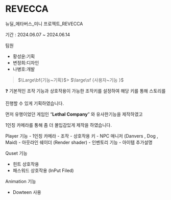 # REVECCA
뉴딜_메타버스_미니 프로젝트_REVECCA

기간 : 2024.06.07 ~ 2024.06.14

팀원 
- 황성윤:기획
- 변정희:디자인
- 나병호:개발


> $\Large\bf{기능~기획}$>
> $\large\sf {사용자~기능
}$
> 

<aside>
❓ 기본적인 조작 기능과 상호작용이 가능한 조작키를 설정하여 해당 키를 통해 스토리를

진행할 수 있게 기획하였습니다. 

먼저 유행이었던 게임인 “**Lethal Company**” 와 유사한기능을 제작하였고

1인칭 카메라를 통해 좀 더 몰입감있게 제작을 하였습니다.

</aside>
Player 기능
- 1인칭 카메라
- 조작
- 상호작용 키
- NPC 매니저 (Danvers , Dog , Maid)
- 아웃라인 쉐이더 (Render shader)
- 인벤토리 기능
- 아이템 추가설명

Quset 기능
- 힌트 상호작용 
- 패스워드 상호작용 (InPut Filed)

Animation 기능
- Dowteen 사용
